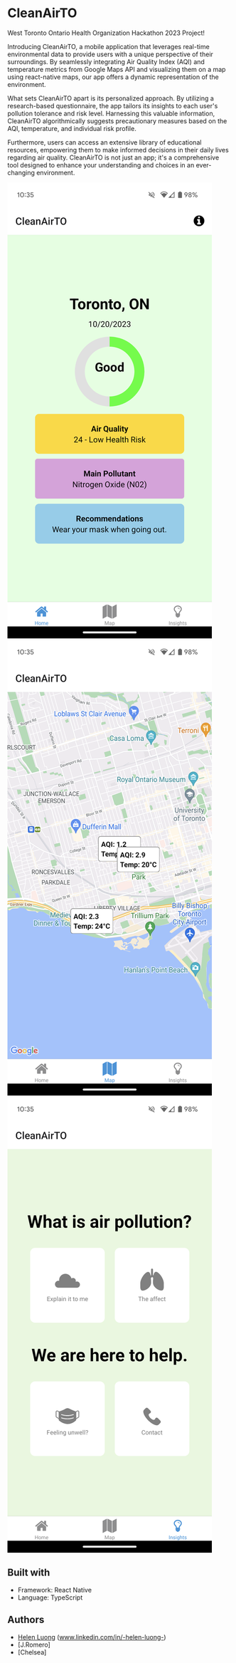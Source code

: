 # CleanAirTO

West Toronto Ontario Health Organization Hackathon 2023 Project!

Introducing CleanAirTO, a mobile application that leverages real-time environmental data to provide users with a unique perspective of their surroundings. By seamlessly integrating Air Quality Index (AQI) and temperature metrics from Google Maps API and visualizing them on a map using react-native maps, our app offers a dynamic representation of the environment.

What sets CleanAirTO apart is its personalized approach. By utilizing a research-based questionnaire, the app tailors its insights to each user's pollution tolerance and risk level. Harnessing this valuable information, CleanAirTO algorithmically suggests precautionary measures based on the AQI, temperature, and individual risk profile.

Furthermore, users can access an extensive library of educational resources, empowering them to make informed decisions in their daily lives regarding air quality. CleanAirTO is not just an app; it's a comprehensive tool designed to enhance your understanding and choices in an ever-changing environment.

<p>
  <img src="./assets/images/app2.png">
  <img src="./assets/images/app3.png">
  <img src="./assets/images/app1.png">
</p>

## Built with

- Framework: React Native
- Language: TypeScript

## Authors

- [Helen Luong](https://github.com/tdhluong) (www.linkedin.com/in/-helen-luong-)
- [J.Romero]
- [Chelsea]

